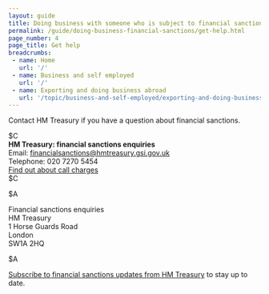 ```yaml
---
layout: guide
title: Doing business with someone who is subject to financial sanctions
permalink: /guide/doing-business-financial-sanctions/get-help.html
page_number: 4
page_title: Get help
breadcrumbs:
 - name: Home
   url: '/'
 - name: Business and self employed
   url: '/'
 - name: Exporting and doing business abroad
   url: '/topic/business-and-self-employed/exporting-and-doing-business-abroad.html'   
---
```

Contact HM Treasury if you have a question about financial sanctions.

$C  
**HM Treasury: financial sanctions enquiries**  
Email: <financialsanctions@hmtreasury.gsi.gov.uk>  
Telephone: 020 7270 5454  
[Find out about call charges](call-charges)  
$C  

$A  

Financial sanctions enquiries  
HM Treasury  
1 Horse Guards Road  
London  
SW1A 2HQ  

$A

[Subscribe to financial sanctions updates from HM Treasury](https://public.govdelivery.com/accounts/UKHMTREAS/subscriber/new) to stay up to date.
